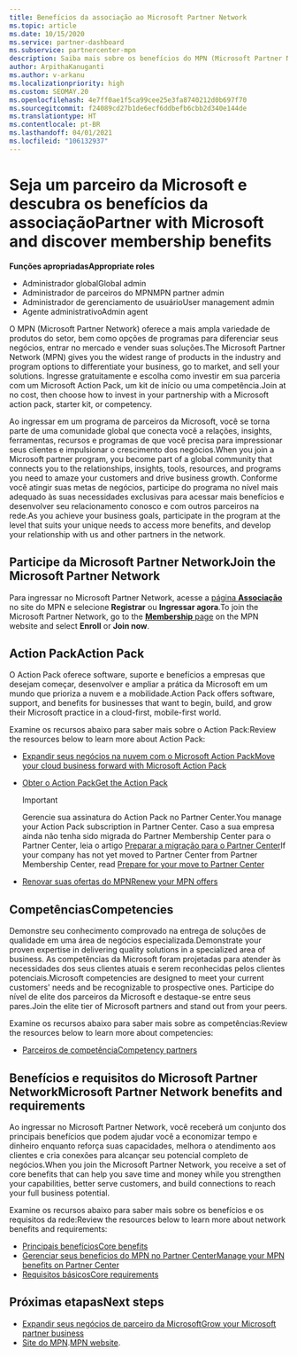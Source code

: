 ```yaml
---
title: Benefícios da associação ao Microsoft Partner Network
ms.topic: article
ms.date: 10/15/2020
ms.service: partner-dashboard
ms.subservice: partnercenter-mpn
description: Saiba mais sobre os benefícios do MPN (Microsoft Partner Network), como as opções de programas, as competências e o Microsoft Action Pack, para entrar no mercado e vender suas soluções.
author: ArpithaKanuganti
ms.author: v-arkanu
ms.localizationpriority: high
ms.custom: SEOMAY.20
ms.openlocfilehash: 4e7ff0ae1f5ca99cee25e3fa8740212d0b697f70
ms.sourcegitcommit: f24089cd27b1de6ecf6ddbefb6cbb2d340e144de
ms.translationtype: HT
ms.contentlocale: pt-BR
ms.lasthandoff: 04/01/2021
ms.locfileid: "106132937"
---
```

# <a name="partner-with-microsoft-and-discover-membership-benefits"></a><span data-ttu-id="a9caa-103">Seja um parceiro da Microsoft e descubra os benefícios da associação</span><span class="sxs-lookup"><span data-stu-id="a9caa-103">Partner with Microsoft and discover membership benefits</span></span>

<span data-ttu-id="a9caa-104">**Funções apropriadas**</span><span class="sxs-lookup"><span data-stu-id="a9caa-104">**Appropriate roles**</span></span>

- <span data-ttu-id="a9caa-105">Administrador global</span><span class="sxs-lookup"><span data-stu-id="a9caa-105">Global admin</span></span>
- <span data-ttu-id="a9caa-106">Administrador de parceiros do MPN</span><span class="sxs-lookup"><span data-stu-id="a9caa-106">MPN partner admin</span></span>
- <span data-ttu-id="a9caa-107">Administrador de gerenciamento de usuário</span><span class="sxs-lookup"><span data-stu-id="a9caa-107">User management admin</span></span>
- <span data-ttu-id="a9caa-108">Agente administrativo</span><span class="sxs-lookup"><span data-stu-id="a9caa-108">Admin agent</span></span>

<span data-ttu-id="a9caa-109">O MPN (Microsoft Partner Network) oferece a mais ampla variedade de produtos do setor, bem como opções de programas para diferenciar seus negócios, entrar no mercado e vender suas soluções.</span><span class="sxs-lookup"><span data-stu-id="a9caa-109">The Microsoft Partner Network (MPN) gives you the widest range of products in the industry and program options to differentiate your business, go to market, and sell your solutions.</span></span> <span data-ttu-id="a9caa-110">Ingresse gratuitamente e escolha como investir em sua parceria com um Microsoft Action Pack, um kit de início ou uma competência.</span><span class="sxs-lookup"><span data-stu-id="a9caa-110">Join at no cost, then choose how to invest in your partnership with a Microsoft action pack, starter kit, or competency.</span></span>

<span data-ttu-id="a9caa-111">Ao ingressar em um programa de parceiros da Microsoft, você se torna parte de uma comunidade global que conecta você a relações, insights, ferramentas, recursos e programas de que você precisa para impressionar seus clientes e impulsionar o crescimento dos negócios.</span><span class="sxs-lookup"><span data-stu-id="a9caa-111">When you join a Microsoft partner program, you become part of a global community that connects you to the relationships, insights, tools, resources, and programs you need to amaze your customers and drive business growth.</span></span> <span data-ttu-id="a9caa-112">Conforme você atingir suas metas de negócios, participe do programa no nível mais adequado às suas necessidades exclusivas para acessar mais benefícios e desenvolver seu relacionamento conosco e com outros parceiros na rede.</span><span class="sxs-lookup"><span data-stu-id="a9caa-112">As you achieve your business goals, participate in the program at the level that suits your unique needs to access more benefits, and develop your relationship with us and other partners in the network.</span></span> 

## <a name="join-the-microsoft-partner-network"></a><span data-ttu-id="a9caa-113">Participe da Microsoft Partner Network</span><span class="sxs-lookup"><span data-stu-id="a9caa-113">Join the Microsoft Partner Network</span></span>

<span data-ttu-id="a9caa-114">Para ingressar no Microsoft Partner Network, acesse a [página **Associação**](https://partner.microsoft.com/membership) no site do MPN e selecione **Registrar** ou **Ingressar agora**.</span><span class="sxs-lookup"><span data-stu-id="a9caa-114">To join the Microsoft Partner Network, go to the [**Membership** page](https://partner.microsoft.com/membership) on the MPN website and select **Enroll** or **Join now**.</span></span>

## <a name="action-pack"></a><span data-ttu-id="a9caa-115">Action Pack</span><span class="sxs-lookup"><span data-stu-id="a9caa-115">Action Pack</span></span>

<span data-ttu-id="a9caa-116">O Action Pack oferece software, suporte e benefícios a empresas que desejam começar, desenvolver e ampliar a prática da Microsoft em um mundo que prioriza a nuvem e a mobilidade.</span><span class="sxs-lookup"><span data-stu-id="a9caa-116">Action Pack offers software, support, and benefits for businesses that want to begin, build, and grow their Microsoft practice in a cloud-first, mobile-first world.</span></span>

<span data-ttu-id="a9caa-117">Examine os recursos abaixo para saber mais sobre o Action Pack:</span><span class="sxs-lookup"><span data-stu-id="a9caa-117">Review the resources below to learn more about Action Pack:</span></span>

- [<span data-ttu-id="a9caa-118">Expandir seus negócios na nuvem com o Microsoft Action Pack</span><span class="sxs-lookup"><span data-stu-id="a9caa-118">Move your cloud business forward with Microsoft Action Pack</span></span>](https://partner.microsoft.com/membership/action-pack)

- [<span data-ttu-id="a9caa-119">Obter o Action Pack</span><span class="sxs-lookup"><span data-stu-id="a9caa-119">Get the Action Pack</span></span>](mpn-get-action-pack.md)
  
    >[!IMPORTANT]
    ><span data-ttu-id="a9caa-120">Gerencie sua assinatura do Action Pack no Partner Center.</span><span class="sxs-lookup"><span data-stu-id="a9caa-120">You manage your Action Pack subscription in Partner Center.</span></span> <span data-ttu-id="a9caa-121">Caso a sua empresa ainda não tenha sido migrada do Partner Membership Center para o Partner Center, leia o artigo [Preparar a migração para o Partner Center](prepare-pmc-pc-migration.md)</span><span class="sxs-lookup"><span data-stu-id="a9caa-121">If your company has not yet moved to Partner Center from Partner Membership Center, read [Prepare for your move to Partner Center](prepare-pmc-pc-migration.md)</span></span>  

- [<span data-ttu-id="a9caa-122">Renovar suas ofertas do MPN</span><span class="sxs-lookup"><span data-stu-id="a9caa-122">Renew your MPN offers</span></span>](renew-mpn-offers.md)

## <a name="competencies"></a><span data-ttu-id="a9caa-123">Competências</span><span class="sxs-lookup"><span data-stu-id="a9caa-123">Competencies</span></span>

<span data-ttu-id="a9caa-124">Demonstre seu conhecimento comprovado na entrega de soluções de qualidade em uma área de negócios especializada.</span><span class="sxs-lookup"><span data-stu-id="a9caa-124">Demonstrate your proven expertise in delivering quality solutions in a specialized area of business.</span></span> <span data-ttu-id="a9caa-125">As competências da Microsoft foram projetadas para atender às necessidades dos seus clientes atuais e serem reconhecidas pelos clientes potenciais.</span><span class="sxs-lookup"><span data-stu-id="a9caa-125">Microsoft competencies are designed to meet your current customers' needs and be recognizable to prospective ones.</span></span> <span data-ttu-id="a9caa-126">Participe do nível de elite dos parceiros da Microsoft e destaque-se entre seus pares.</span><span class="sxs-lookup"><span data-stu-id="a9caa-126">Join the elite tier of Microsoft partners and stand out from your peers.</span></span>

<span data-ttu-id="a9caa-127">Examine os recursos abaixo para saber mais sobre as competências:</span><span class="sxs-lookup"><span data-stu-id="a9caa-127">Review the resources below to learn more about competencies:</span></span>

- [<span data-ttu-id="a9caa-128">Parceiros de competência</span><span class="sxs-lookup"><span data-stu-id="a9caa-128">Competency partners</span></span>](https://partner.microsoft.com/membership/competencies)

## <a name="microsoft-partner-network-benefits-and-requirements"></a><span data-ttu-id="a9caa-129">Benefícios e requisitos do Microsoft Partner Network</span><span class="sxs-lookup"><span data-stu-id="a9caa-129">Microsoft Partner Network benefits and requirements</span></span>

<span data-ttu-id="a9caa-130">Ao ingressar no Microsoft Partner Network, você receberá um conjunto dos principais benefícios que podem ajudar você a economizar tempo e dinheiro enquanto reforça suas capacidades, melhora o atendimento aos clientes e cria conexões para alcançar seu potencial completo de negócios.</span><span class="sxs-lookup"><span data-stu-id="a9caa-130">When you join the Microsoft Partner Network, you receive a set of core benefits that can help you save time and money while you strengthen your capabilities, better serve customers, and build connections to reach your full business potential.</span></span> 

<span data-ttu-id="a9caa-131">Examine os recursos abaixo para saber mais sobre os benefícios e os requisitos da rede:</span><span class="sxs-lookup"><span data-stu-id="a9caa-131">Review the resources below to learn more about network benefits and requirements:</span></span>

- [<span data-ttu-id="a9caa-132">Principais benefícios</span><span class="sxs-lookup"><span data-stu-id="a9caa-132">Core benefits</span></span>](https://partner.microsoft.com/membership/core-benefits#simple-tab-content-1)
- [<span data-ttu-id="a9caa-133">Gerenciar seus benefícios do MPN no Partner Center</span><span class="sxs-lookup"><span data-stu-id="a9caa-133">Manage your MPN benefits on Partner Center</span></span>](manage-your-partner-network-benefits.md)
- [<span data-ttu-id="a9caa-134">Requisitos básicos</span><span class="sxs-lookup"><span data-stu-id="a9caa-134">Core requirements</span></span>](https://partner.microsoft.com/membership/core-benefits#simple-tab-content-2)

## <a name="next-steps"></a><span data-ttu-id="a9caa-135">Próximas etapas</span><span class="sxs-lookup"><span data-stu-id="a9caa-135">Next steps</span></span>

- [<span data-ttu-id="a9caa-136">Expandir seus negócios de parceiro da Microsoft</span><span class="sxs-lookup"><span data-stu-id="a9caa-136">Grow your Microsoft partner business</span></span>](grow-your-business.md)
- <span data-ttu-id="a9caa-137">[Site do MPN](https://partner.microsoft.com/commercial).</span><span class="sxs-lookup"><span data-stu-id="a9caa-137">[MPN website](https://partner.microsoft.com/commercial).</span></span>
